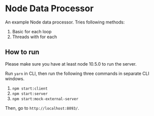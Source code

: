 # Node Data Processor

An example Node data processor. Tries following methods:

1. Basic for each loop
2. Threads with for each

## How to run

Please make sure you have at least node 10.5.0 to run the server.

Run `yarn` in CLI, then run the following three commands in separate CLI windows.

1. `npm start:client`
2. `npm start:server`
3. `npm start:mock-external-server`

Then, go to `http://localhost:8093/`.